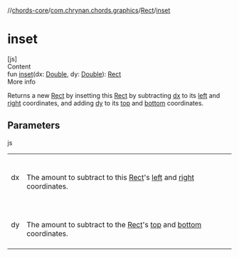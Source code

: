 //[chords-core](../../../index.md)/[com.chrynan.chords.graphics](../index.md)/[Rect](index.md)/[inset](inset.md)



# inset  
[js]  
Content  
fun [inset](inset.md)(dx: [Double](https://kotlinlang.org/api/latest/jvm/stdlib/kotlin/-double/index.html), dy: [Double](https://kotlinlang.org/api/latest/jvm/stdlib/kotlin/-double/index.html)): [Rect](index.md)  
More info  


Returns a new [Rect](index.md) by insetting this [Rect](index.md) by subtracting [dx](inset.md) to its [left](left.md) and [right](right.md) coordinates, and adding [dy](inset.md) to its [top](top.md) and [bottom](bottom.md) coordinates.



## Parameters  
  
js  
  
| | |
|---|---|
| <a name="com.chrynan.chords.graphics/Rect/inset/#kotlin.Double#kotlin.Double/PointingToDeclaration/"></a>dx| <a name="com.chrynan.chords.graphics/Rect/inset/#kotlin.Double#kotlin.Double/PointingToDeclaration/"></a><br><br>The amount to subtract to this [Rect](index.md)'s [left](left.md) and [right](right.md) coordinates.<br><br>|
| <a name="com.chrynan.chords.graphics/Rect/inset/#kotlin.Double#kotlin.Double/PointingToDeclaration/"></a>dy| <a name="com.chrynan.chords.graphics/Rect/inset/#kotlin.Double#kotlin.Double/PointingToDeclaration/"></a><br><br>The amount to subtract to the [Rect](index.md)'s [top](top.md) and [bottom](bottom.md) coordinates.<br><br>|
  
  



